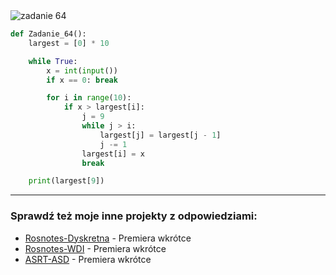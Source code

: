 <picture>
  <source srcset="../../srt/zbior_zadan/64.png" media="(prefers-color-scheme: light)">
  <source srcset="../../srt/zbior_zadan/black_64.png" media="(prefers-color-scheme: dark)">
  <img src="../../srt/zbior_zadan/black_64.png" alt="zadanie 64">
</picture>

```python
def Zadanie_64():
    largest = [0] * 10

    while True:
        x = int(input())
        if x == 0: break

        for i in range(10):
            if x > largest[i]:
                j = 9
                while j > i:
                    largest[j] = largest[j - 1]
                    j -= 1
                largest[i] = x
                break

    print(largest[9])
```

---
### Sprawdź też moje inne projekty z odpowiedziami:
- [Rosnotes-Dyskretna](https://github.com/kamilGie/Rosnotes-Dyskretna) - Premiera wkrótce
- [Rosnotes-WDI](https://github.com/kamilGie/Rosnotes-WDI) - Premiera wkrótce
- [ASRT-ASD](https://github.com/kamilGie/Rosnotes-Dyskretna) - Premiera wkrótce
